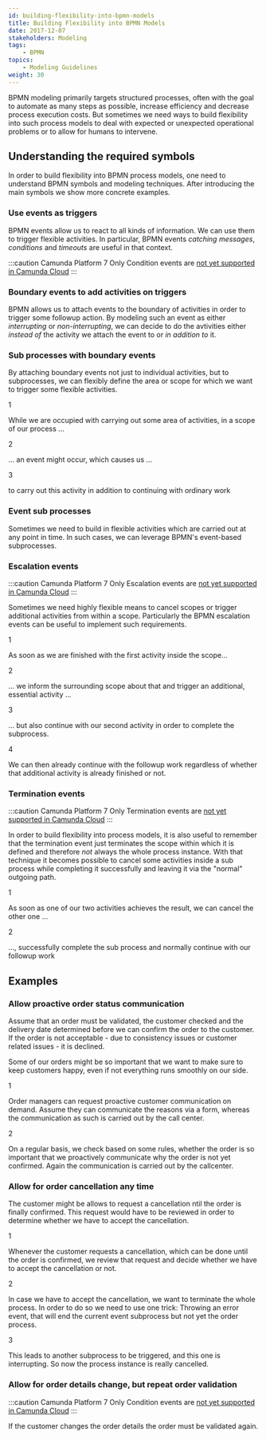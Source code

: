 ```yaml
---
id: building-flexibility-into-bpmn-models
title: Building Flexibility into BPMN Models
date: 2017-12-07
stakeholders: Modeling
tags:
    - BPMN
topics:
    - Modeling Guidelines
weight: 30
---
```


BPMN modeling primarily targets structured processes, often with the goal to automate as many steps as possible, increase efficiency and decrease process execution costs. But sometimes we need ways to build flexibility into such process models to deal with expected or unexpected operational problems or to allow for humans to intervene.

## Understanding the required symbols

In order to build flexibility into BPMN process models, one need to understand BPMN symbols and modeling techniques. After introducing the main symbols we show more concrete examples.


### Use events as triggers

BPMN events allow us to react to all kinds of information. We can use them to trigger flexible activities. In particular, BPMN events *catching* *messages*, *conditions* and *timeouts* are useful in that context.

<div bpmn="building-flexibility-into-bpmn-models-assets/events.bpmn" />

:::caution Camunda Platform 7 Only
Condition events are [not yet supported in Camunda Cloud](https://docs.camunda.io/docs/reference/bpmn-processes/bpmn-coverage/)
:::

### Boundary events to add activities on triggers

BPMN allows us to attach events to the boundary of activities in order to trigger some followup action. By modeling such an event as either *interrupting* or *non-interrupting*, we can decide to do the avtivities either *instead of* the activity we attach the event to or *in addition to* it.

<div bpmn="building-flexibility-into-bpmn-models-assets/boundary.bpmn" />


### Sub processes with boundary events

By attaching boundary events not just to individual activities, but to subprocesses, we can flexibly define the area or scope for which we want to trigger some flexible activities.

<div bpmn="building-flexibility-into-bpmn-models-assets/subprocess.bpmn" callouts="subprocess,condition,activity" />

<span className="callout">1</span>

While we are occupied with carrying out some area of activities, in a scope of our process ...

<span className="callout">2</span>

... an event might occur, which causes us ...

<span className="callout">3</span>

to carry out this activity in addition to continuing with ordinary work


### Event sub processes

Sometimes we need to build in flexible activities which are carried out at any point in time. In such cases, we can leverage BPMN's event-based subprocesses.

<div bpmn="building-flexibility-into-bpmn-models-assets/event-subprocess.bpmn" />


### Escalation events

:::caution Camunda Platform 7 Only
Escalation events are [not yet supported in Camunda Cloud](https://docs.camunda.io/docs/reference/bpmn-processes/bpmn-coverage/)
:::

Sometimes we need highly flexible means to cancel scopes or trigger additional activities from within a scope. Particularly the BPMN escalation events can be useful to implement such requirements.

<div bpmn="building-flexibility-into-bpmn-models-assets/escalation.bpmn" callouts="escalation,boundary,activity,followup" />

<span className="callout">1</span>

As soon as we are finished with the first activity inside the scope... 

<span className="callout">2</span>

... we inform the surrounding scope about that and trigger an additional, essential activity ... 

<span className="callout">3</span>

... but also continue with our second activity in order to complete the subprocess. 

<span className="callout">4</span>

We can then already continue with the followup work regardless of whether that additional activity is already finished or not. 


### Termination events

:::caution Camunda Platform 7 Only
Termination events are [not yet supported in Camunda Cloud](https://docs.camunda.io/docs/reference/bpmn-processes/bpmn-coverage/)
:::

In order to build flexibility into process models, it is also useful to remember that the termination event just terminates the scope within which it is defined and therefore *not* always the whole process instance. With that technique it becomes possible to cancel some activities inside a sub process while completing it successfully and leaving it via the "normal" outgoing path.

<div bpmn="building-flexibility-into-bpmn-models-assets/termination.bpmn" callouts="termination,followup" />

<span className="callout">1</span>

As soon as one of our two activities achieves the result, we can cancel the other one ...

<span className="callout">2</span>

..., successfully complete the sub process and normally continue with our followup work





## Examples


### Allow proactive order status communication

Assume that an order must be validated, the customer checked and the delivery date determined before we can confirm the order to the customer. If the order is not acceptable - due to consistency issues or customer related issues - it is declined.

Some of our orders might be so important that we want to make sure to keep customers happy, even if not everything runs smoothly on our side.

<div bpmn="building-flexibility-into-bpmn-models-assets/example-order-proactive-communication.bpmn" callouts="on-demand,on-a-regular-basis" />

<span className="callout">1</span>

Order managers can request proactive customer communication on demand. Assume they can communicate the reasons via a form, whereas the communication as such is carried out by the call center.

<span className="callout">2</span>

On a regular basis, we check based on some rules, whether the order is so important that we proactively communicate why the order is not yet confirmed. Again the communication is carried out by the callcenter.


### Allow for order cancellation any time

The customer might be allows to request a cancellation ntil the order is finally confirmed. This request would have to be reviewed in order to determine whether we have to accept the cancellation.

<div bpmn="building-flexibility-into-bpmn-models-assets/example-cancel-order.bpmn" callouts="cancellation,error_throw,error_catch" />

<span className="callout">1</span>

Whenever the customer requests a cancellation, which can be done until the order is confirmed, we review that request and decide whether we have to accept the cancellation or not.

<span className="callout">2</span>

In case we have to accept the cancellation, we want to terminate the whole process. In order to do so we need to use one trick: Throwing an error event, that will end the current event subprocess but not yet the order process.

<span className="callout">3</span>

This leads to another subprocess to be triggered, and this one is interrupting. So now the process instance is really cancelled. 


### Allow for order details change, but repeat order validation 

:::caution Camunda Platform 7 Only
Condition events are [not yet supported in Camunda Cloud](https://docs.camunda.io/docs/reference/bpmn-processes/bpmn-coverage/)
:::

If the customer changes the order details the order must be validated again.

<div bpmn="building-flexibility-into-bpmn-models-assets/example-revalidate-order.bpmn" />
